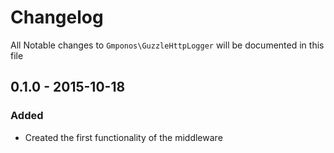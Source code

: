 # Changelog

All Notable changes to `Gmponos\GuzzleHttpLogger` will be documented in this file

## 0.1.0 - 2015-10-18

### Added
- Created the first functionality of the middleware
